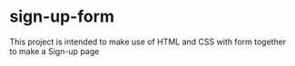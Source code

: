 # sign-up-form
This project is intended to make use of HTML and CSS with form together to make a Sign-up page
